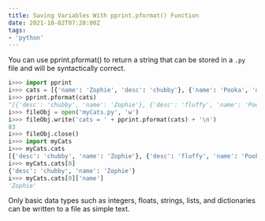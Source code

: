 ```yaml
---
title: Saving Variables With pprint.pformat() Function
date: 2021-10-02T07:28:00Z
tags:
- 'python'
---
```


You can use pprint.pformat() to return a string that can be stored in a `.py`
file and will be syntactically correct.

```python
i>>> import pprint
i>>> cats = [{'name': 'Zophie', 'desc': 'chubby'}, {'name': 'Pooka', 'desc': 'fluffy'}]
i>>> pprint.pformat(cats)
"[{'desc': 'chubby', 'name': 'Zophie'}, {'desc': 'fluffy', 'name': 'Pooka'}]"
i>>> fileObj = open('myCats.py', 'w')
i>>> fileObj.write('cats = ' + pprint.pformat(cats) + '\n')
83
i>>> fileObj.close()
i>>> import myCats
i>>> myCats.cats
[{'desc': 'chubby', 'name': 'Zophie'}, {'desc': 'fluffy', 'name': 'Pooka'}]
i>>> myCats.cats[0]
{'desc': 'chubby', 'name': 'Zophie'}
i>>> myCats.cats[0]['name']
'Zophie'
```

Only basic data types such as integers, floats, strings, lists, and dictionaries
can be written to a file as simple text.
